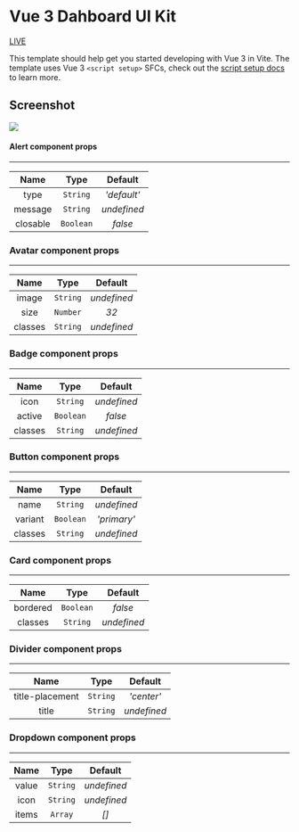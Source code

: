 # Vue 3 Dahboard UI Kit

<a href="https://appleteam.netlify.app/"> LIVE </a>

This template should help get you started developing with Vue 3 in Vite. The template uses Vue 3 `<script setup>` SFCs, check out the [script setup docs](https://v3.vuejs.org/api/sfc-script-setup.html#sfc-script-setup) to learn more.

## Screenshot

<img src="./screenshot/screenshot.gif" />

#### Alert component props

<hr>

|   Name   |   Type    |   Default   |
| :------: | :-------: | :---------: |
|   type   | `String`  | _'default'_ |
| message  | `String`  | _undefined_ |
| closable | `Boolean` |   _false_   |

### Avatar component props

<hr>

|  Name   |   Type   |   Default   |
| :-----: | :------: | :---------: |
|  image  | `String` | _undefined_ |
|  size   | `Number` |    _32_     |
| classes | `String` | _undefined_ |

### Badge component props

<hr>

|  Name   |   Type    |   Default   |
| :-----: | :-------: | :---------: |
|  icon   | `String`  | _undefined_ |
| active  | `Boolean` |   _false_   |
| classes | `String`  | _undefined_ |

### Button component props

<hr>

|  Name   |   Type    |   Default   |
| :-----: | :-------: | :---------: |
|  name   | `String`  | _undefined_ |
| variant | `Boolean` | _'primary'_ |
| classes | `String`  | _undefined_ |

### Card component props

<hr>

|   Name   |   Type    |   Default   |
| :------: | :-------: | :---------: |
| bordered | `Boolean` |   _false_   |
| classes  | `String`  | _undefined_ |

### Divider component props

<hr>

|      Name       |   Type   |   Default   |
| :-------------: | :------: | :---------: |
| title-placement | `String` | _'center'_  |
|      title      | `String` | _undefined_ |

### Dropdown component props

<hr>

| Name  |   Type   |   Default   |
| :---: | :------: | :---------: |
| value | `String` | _undefined_ |
| icon  | `String` | _undefined_ |
| items | `Array`  |    _[]_     |
